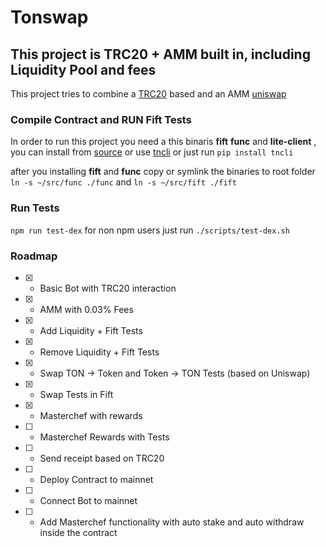 # Tonswap

## This project is TRC20 + AMM built in, including Liquidity Pool and fees
This project tries to combine a [TRC20](https://github.com/cod1ng-studio/TRC20) based and an AMM [uniswap](https://github.com/Uniswap/v2-core) 

### Compile Contract and RUN Fift Tests
In order to run this project you need a this binaris **fift** **func** and **lite-client** , you can install from [source](https://ton.org/docs/#/howto/getting-started) or use [tncli](https://github.com/disintar/tncli) or just run `pip install tncli` 

after you installing **fift** and **func** copy or symlink the binaries to root folder `ln -s ~/src/func ./func` and `ln -s ~/src/fift ./fift`

### Run Tests
`npm run test-dex`  for non npm users just run `./scripts/test-dex.sh`


### Roadmap

- [X] - Basic Bot with TRC20 interaction
- [X] - AMM with 0.03% Fees 
- [X] - Add Liquidity + Fift Tests
- [X] - Remove Liquidity + Fift Tests
- [X] - Swap TON -> Token and Token -> TON Tests (based on Uniswap)
- [X] - Swap Tests in Fift
- [X] - Masterchef with rewards 
- [ ] - Masterchef Rewards with Tests 
- [ ] - Send receipt based on TRC20
- [ ] - Deploy Contract to mainnet
- [ ] - Connect Bot to mainnet
- [ ] - Add Masterchef functionality with auto stake and auto withdraw inside the contract


